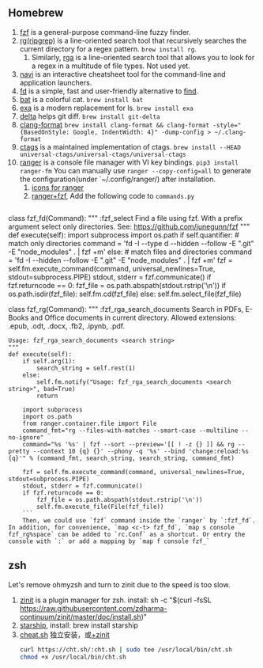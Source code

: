 ## Homebrew

1. [fzf](https://github.com/junegunn/fzf) is a general-purpose command-line fuzzy finder.
1. [rg(ripgrep)](https://github.com/BurntSushi/ripgrep) is a line-oriented search tool that recursively searches the current directory for a regex pattern. `brew install rg`.
    1. Similarly, [rga](https://github.com/phiresky/ripgrep-all) is a line-oriented search tool that allows you to look for a regex in a multitude of file types. Not used yet.
1. [navi](https://github.com/denisidoro/navi) is an interactive cheatsheet tool for the command-line and application launchers.
1. [fd](https://github.com/sharkdp/fd) is a simple, fast and user-friendly alternative to [find](https://www.gnu.org/software/findutils/).
1. [bat](https://github.com/sharkdp/bat) is a colorful cat. `brew install bat`
1. [exa](https://github.com/ogham/exa) is a modern replacement for ls. `brew install exa`
1. [delta](https://github.com/dandavison/delta) helps git diff. `brew install git-delta`
1. [clang-format](https://formulae.brew.sh/formula/clang-format) `brew install clang-format && clang-format -style="{BasedOnStyle: Google, IndentWidth: 4}" -dump-config > ~/.clang-format`
1. [ctags](https://github.com/universal-ctags/ctags) is a maintained implementation of ctags. `brew install --HEAD universal-ctags/universal-ctags/universal-ctags`
1. [ranger](https://github.com/ranger/ranger) is a console file manager with VI key bindings. `pip3 install ranger-fm`
    You can manually use `ranger --copy-config=all` to generate the configuration(under `~/.config/ranger/) after installation.
    1. [icons for ranger](https://github.com/alexanderjeurissen/ranger_devicons#install-instructions)
    1. [ranger+fzf](https://github.com/ranger/ranger/wiki/Custom-Commands#fzf-integration), Add the following code to `commands.py`
        ```python
class fzf_fd(Command):
    """
    :fzf_select
    Find a file using fzf.
    With a prefix argument select only directories.
    See: https://github.com/junegunn/fzf
    """
    def execute(self):
      import subprocess
      import os.path
      if self.quantifier:
          # match only directories
          command = 'fd -I --type d --hidden --follow -E ".git" -E "node_modules" . | fzf +m'
      else:
          # match files and directories
          command = 'fd -I --hidden --follow -E ".git" -E "node_modules" . | fzf +m'
      fzf = self.fm.execute_command(command,
                                    universal_newlines=True,
                                    stdout=subprocess.PIPE)
      stdout, stderr = fzf.communicate()
      if fzf.returncode == 0:
          fzf_file = os.path.abspath(stdout.rstrip('\n'))
          if os.path.isdir(fzf_file):
              self.fm.cd(fzf_file)
          else:
              self.fm.select_file(fzf_file)


class fzf_rg(Command):
    """
    :fzf_rga_search_documents
    Search in PDFs, E-Books and Office documents in current directory.
    Allowed extensions: .epub, .odt, .docx, .fb2, .ipynb, .pdf.

    Usage: fzf_rga_search_documents <search string>
    """
    def execute(self):
        if self.arg(1):
            search_string = self.rest(1)
        else:
            self.fm.notify("Usage: fzf_rga_search_documents <search string>", bad=True)
            return

        import subprocess
        import os.path
        from ranger.container.file import File
        command_fmt="rg --files-with-matches --smart-case --multiline --no-ignore"
        command="%s '%s' | fzf --sort --preview='[[ ! -z {} ]] && rg --pretty --context 10 {q} {}' --phony -q '%s' --bind 'change:reload:%s {q}'" % (command_fmt, search_string, search_string, command_fmt)

        fzf = self.fm.execute_command(command, universal_newlines=True, stdout=subprocess.PIPE)
        stdout, stderr = fzf.communicate()
        if fzf.returncode == 0:
            fzf_file = os.path.abspath(stdout.rstrip('\n'))
            self.fm.execute_file(File(fzf_file))
        ```
        Then, we could use `fzf` command inside the `ranger` by `:fzf_fd`. In addition, for convenience, `map <c-t> fzf_fd`, `map s console fzf_rg%space` can be added to `rc.Conf` as a shortcut. Or entry the console with `:` or add a mapping by `map f console fzf_`

## zsh

Let's remove ohmyzsh and turn to zinit due to the speed is too slow.

1. [zinit](https://github.com/zdharma-continuum/zinit) is a plugin manager for zsh. install: sh -c "$(curl -fsSL https://raw.githubusercontent.com/zdharma-continuum/zinit/master/doc/install.sh)"
1. [starship](https://github.com/starship/starship), install: brew install starship
1. [cheat.sh](https://github.com/chubin/cheat.sh#installation) 独立安装，或[+zinit](https://github.com/zdharma/zinit/issues/369)
    ```bash
    curl https://cht.sh/:cht.sh | sudo tee /usr/local/bin/cht.sh
    chmod +x /usr/local/bin/cht.sh
    ```
